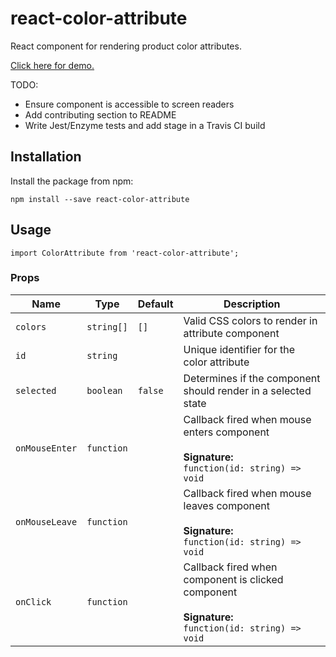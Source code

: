 # react-color-attribute
React component for rendering product color attributes.

[Click here for demo.](https://elementsweb.github.io/react-color-attribute/)

TODO:
 - Ensure component is accessible to screen readers
 - Add contributing section to README
 - Write Jest/Enzyme tests and add stage in a Travis CI build

## Installation
Install the package from npm:

```
npm install --save react-color-attribute
```

## Usage
```
import ColorAttribute from 'react-color-attribute';
```

### Props

|Name|Type|Default|Description|
|---|---|---|---|
|`colors`|`string[]`|`[]`|Valid CSS colors to render in attribute component|
|`id`|`string`||Unique identifier for the color attribute|
|`selected`|`boolean`|`false`|Determines if the component should render in a selected state|
|`onMouseEnter`|`function`||Callback fired when mouse enters component<br><br>**Signature:**<br>`function(id: string) => void`|
|`onMouseLeave`|`function`||Callback fired when mouse leaves component<br><br>**Signature:**<br>`function(id: string) => void`|
|`onClick`|`function`||Callback fired when component is clicked component<br><br>**Signature:**<br>`function(id: string) => void`|